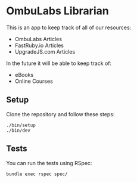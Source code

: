 # OmbuLabs Librarian

This is an app to keep track of all of our resources:

- OmbuLabs Articles
- FastRuby.io Articles
- UpgradeJS.com Articles

In the future it will be able to keep track of: 

- eBooks
- Online Courses

## Setup 

Clone the repository and follow these steps: 

```
./bin/setup
./bin/dev
```

## Tests

You can run the tests using RSpec:

```
bundle exec rspec spec/
```
